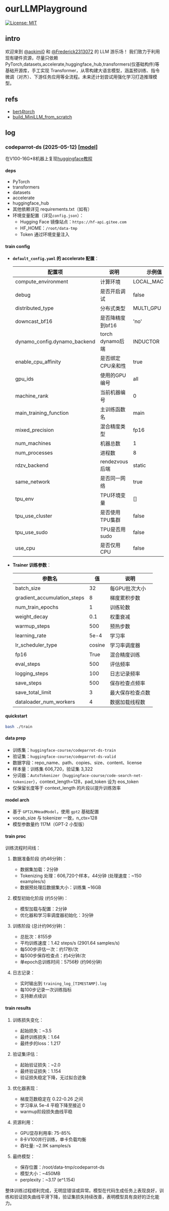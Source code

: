 # ourLLMPlayground

[![License: MIT](https://img.shields.io/badge/License-MIT-yellow.svg)](LICENSE)

## intro

欢迎来到 [@aokimi0](https://github.com/aokimi0) 和 [@Frederick2313072](https://github.com/Frederick2313072) 的 LLM 游乐场！
我们致力于利用现有硬件资源，尽量只依赖 PyTorch,datasets,accelerate,huggingface_hub,transformers(仅基础构件)等基础开源库，手工实现 Transformer，从零构建大语言模型，涵盖预训练、指令微调（对齐）、下游任务应用等全流程。未来还计划尝试用强化学习打造推理模型。

## refs

- [bert4torch](https://github.com/Tongjilibo/bert4torch)
- [build_MiniLLM_from_scratch](https://github.com/Tongjilibo/build_MiniLLM_from_scratch)

## log

### codeparrot-ds (2025-05-12) [[model]](https://ai.gitee.com/aokimi/codeparrot-ds)

在V100-16G*8机器上复现[huggingface教程](https://huggingface.co/learn/llm-course/chapter7/6?fw=pt)

#### deps

- PyTorch
- transformers
- datasets
- accelerate
- huggingface_hub
- 其他依赖详见 requirements.txt（如有）
- 环境变量配置（详见`config.json`）：
  - Hugging Face 镜像站点：`https://hf-api.gitee.com`
  - HF_HOME：`/root/data-tmp`
  - Token 通过环境变量注入

#### train config

- **`default_config.yaml` 的 accelerate 配置**：

  | 配置项 | 说明 | 示例值 |
  |--------|------|--------|
  | compute_environment | 计算环境 | LOCAL_MACHINE |
  | debug | 是否开启调试 | false |
  | distributed_type | 分布式类型 | MULTI_GPU |
  | downcast_bf16 | 是否降精度到bf16 | 'no' |
  | dynamo_config.dynamo_backend | torch dynamo后端 | INDUCTOR |
  | enable_cpu_affinity | 是否绑定CPU亲和性 | true |
  | gpu_ids | 使用的GPU编号 | all |
  | machine_rank | 当前机器编号 | 0 |
  | main_training_function | 主训练函数名 | main |
  | mixed_precision | 混合精度类型 | fp16 |
  | num_machines | 机器总数 | 1 |
  | num_processes | 进程数 | 8 |
  | rdzv_backend | rendezvous后端 | static |
  | same_network | 是否同一网络 | true |
  | tpu_env | TPU环境变量 | [] |
  | tpu_use_cluster | 是否使用TPU集群 | false |
  | tpu_use_sudo | TPU是否用sudo | false |
  | use_cpu | 是否仅用CPU | false |

- **Trainer 训练参数**：

  | 参数名 | 值 | 说明 |
  |--------|------|--------|
  | batch_size | 32 | 每GPU批次大小 |
  | gradient_accumulation_steps | 8 | 梯度累积步数 |
  | num_train_epochs | 1 | 训练轮数 |
  | weight_decay | 0.1 | 权重衰减 |
  | warmup_steps | 500 | 预热步数 |
  | learning_rate | 5e-4 | 学习率 |
  | lr_scheduler_type | cosine | 学习率调度器 |
  | fp16 | True | 混合精度训练 |
  | eval_steps | 500 | 评估频率 |
  | logging_steps | 100 | 日志记录频率 |
  | save_steps | 500 | 保存检查点频率 |
  | save_total_limit | 3 | 最大保存检查点数 |
  | dataloader_num_workers | 4 | 数据加载线程数 |

#### quickstart

```bash
bash ./train
```

#### data prep

- 训练集：`huggingface-course/codeparrot-ds-train`
- 验证集：`huggingface-course/codeparrot-ds-valid`
- 数据字段：repo_name、path、copies、size、content、license
- 样本量：训练集 606,720，验证集 3,322
- 分词器：`AutoTokenizer`（`huggingface-course/code-search-net-tokenizer`），context_length=128，pad_token 设为 eos_token
- 仅保留长度等于 context_length 的片段以提升训练效率

#### model arch

- 基于 `GPT2LMHeadModel`，使用 `gpt2` 基础配置
- vocab_size 与 tokenizer 一致，n_ctx=128
- 模型参数量约 117M（GPT-2 小型版）

#### train proc

训练流程时间线：

1. 数据准备阶段 (约46分钟)：
   - 数据集加载：2分钟
   - Tokenizing 处理：606,720个样本，44分钟 (处理速度：~150 examples/s)
   - 数据预处理后数据集大小：训练集 ~16GB

2. 模型初始化阶段 (约5分钟)：
   - 模型加载与配置：2分钟
   - 优化器和学习率调度器初始化：3分钟

3. 训练阶段 (总计约96分钟)：
   - 总批次：8155步
   - 平均训练速度：1.42 steps/s (2901.64 samples/s)
   - 每500步评估一次：约17秒/次
   - 每500步保存检查点：约4分钟/次
   - 单epoch总训练时间：5756秒 (约96分钟)

4. 日志记录：
   - 实时输出到 `training_log_[TIMESTAMP].log`
   - 每100步记录一次训练指标
   - 支持断点续训

#### train results

1. 训练损失变化：
   - 起始损失：~3.5
   - 最终训练损失：1.64
   - 最终步的loss：1.217

2. 验证集评估：
   - 起始验证损失：~2.0
   - 最终验证损失：1.154
   - 验证损失稳定下降，无过拟合迹象

3. 优化器表现：
   - 梯度范数稳定在 0.22-0.26 之间
   - 学习率从 5e-4 平稳下降至接近 0
   - warmup阶段损失曲线平稳

4. 资源利用：
   - GPU显存利用率: 75-85%
   - 8卡V100并行训练，单卡负载均衡
   - 吞吐量: ~2.9K samples/s

5. 最终模型：
   - 保存位置：/root/data-tmp/codeparrot-ds
   - 模型大小：~450MB
   - perplexity：~3.17 (e^1.154)

整体训练过程顺利完成，无明显错误或异常。模型在代码生成任务上表现良好，训练和验证损失曲线平滑下降，验证集损失持续改善，表明模型具有良好的泛化能力。